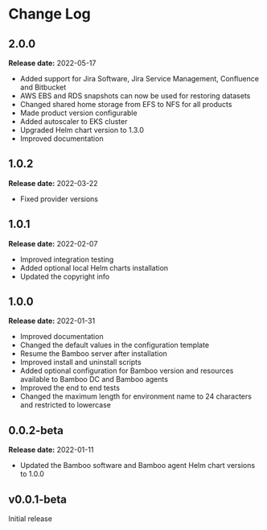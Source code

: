 # Change Log

## 2.0.0

**Release date:** 2022-05-17

* Added support for Jira Software, Jira Service Management, Confluence and Bitbucket
* AWS EBS and RDS snapshots can now be used for restoring datasets
* Changed shared home storage from EFS to NFS for all products
* Made product version configurable
* Added autoscaler to EKS cluster
* Upgraded Helm chart version to 1.3.0
* Improved documentation

## 1.0.2

**Release date:** 2022-03-22

* Fixed provider versions


## 1.0.1

**Release date:** 2022-02-07

* Improved integration testing
* Added optional local Helm charts installation
* Updated the copyright info


## 1.0.0

**Release date:** 2022-01-31

* Improved documentation
* Changed the default values in the configuration template
* Resume the Bamboo server after installation
* Improved install and uninstall scripts
* Added optional configuration for Bamboo version and resources available to Bamboo DC and Bamboo agents
* Improved the end to end tests
* Changed the maximum length for environment name to 24 characters and restricted to lowercase 


## 0.0.2-beta

**Release date:** 2022-01-11

* Updated the Bamboo software and Bamboo agent Helm chart versions to 1.0.0 


## v0.0.1-beta

Initial release
